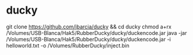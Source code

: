 # ducky
git clone https://github.com/jbarcia/ducky && cd ducky
chmod a+rx /Volumes/USB-Blanca/Hak5/RubberDucky/ducky/duckencode.jar
java -jar /Volumes/USB-Blanca/Hak5/RubberDucky/ducky/duckencode.jar -i helloworld.txt -o /Volumes/RubberDucky/inject.bin
